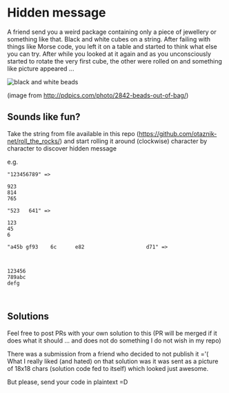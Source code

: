 # Hidden message

A friend send you a weird package containing only a piece of jewellery
or something like that. Black and white cubes on a string.
After failing with things like Morse code, you left it on a table and started
to think what else you can try.
After while you looked at it again and as you unconsciously started to
rotate the very first cube, the other were rolled on
and something like picture appeared ...

![black and white beads](https://s3.amazonaws.com/images.pdpics.com/preview/2842-beads-out-of-bag.jpg)

(image from http://pdpics.com/photo/2842-beads-out-of-bag/)

## Sounds like fun?

Take the string from file available in this repo (https://github.com/otaznik-net/roll_the_rocks/)
and start rolling it around (clockwise) character by character to discover hidden message

e.g.
```
"123456789" =>

923
814
765

"523   641" =>

123
45 
6  

"a45b gf93    6c      e82                    d71" =>

        
        
123456  
789abc  
defg    
        
        

```

## Solutions

Feel free to post PRs with your own solution to this (PR will be merged if it does what it should ...
and does not do something I do not wish in my repo)

There was a submission from a friend who decided to not publish it ='(
What I really liked (and hated) on that solution was it was sent as a picture
of 18x18 chars (solution code fed to itself) which looked just awesome.

But please, send your code in plaintext =D
